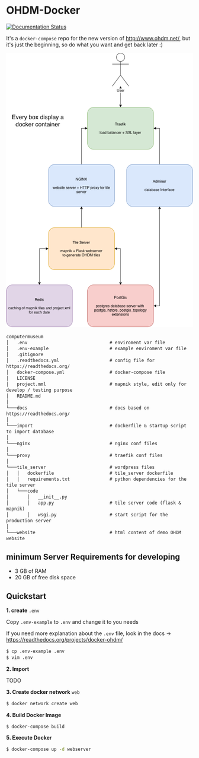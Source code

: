 # OHDM-Docker

[![Documentation Status](https://readthedocs.org/projects/docker-ohdm/badge/?version=latest)](https://docker-ohdm.readthedocs.io/en/latest/?badge=latest)
     
It's a `docker-compose` repo for the new version of http://www.ohdm.net/, but it's just the beginning, so
do what you want and get back later :)

![Docker Container Overview](docs/_static/ProjectOverview.png)

```
computermuseum
│   .env                               # enviroment var file
│   .env-example                       # example enviroment var file
│   .gitignore
│   .readthedocs.yml                   # config file for https://readthedocs.org/
│   docker-compose.yml                 # docker-compose file
│   LICENSE 
│   project.mml                        # mapnik style, edit only for develop / testing purpose
│   README.md  
│    
└───docs                               # docs based on https://readthedocs.org/
│
└───import                             # dockerfile & startup script to import database
│
└───nginx                              # nginx conf files
│
└───proxy                              # traefik conf files
│
└───tile_server                        # wordpress files
│   │   dockerfile                     # tile_server dockerfile
│   │   requirements.txt               # python dependencies for the tile server
│   └───code
│       │   __init__.py
│       │   app.py                     # tile server code (flask & mapnik)
│       │   wsgi.py                    # start script for the production server
│
└───website                            # html content of demo OHDM website
```

## minimum Server Requirements for developing

- 3 GB of RAM
- 20 GB of free disk space

## Quickstart

**1. create** `.env`

Copy `.env-example` to `.env` and change it to you needs

If you need more explanation about the `.env` file, look in the docs -> https://readthedocs.org/projects/docker-ohdm/

```bash
$ cp .env-example .env
$ vim .env
```

**2. Import**

TODO 

**3. Create docker network** `web`

```bash
$ docker network create web
```

**4. Build Docker Image**

```bash
$ docker-compose build
```

**5. Execute Docker**

```bash
$ docker-compose up -d webserver
```
